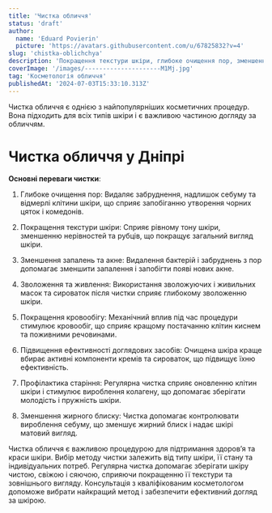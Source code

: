 ```yaml
---
title: 'Чистка обличчя'
status: 'draft'
author:
  name: 'Eduard Povierin'
  picture: 'https://avatars.githubusercontent.com/u/67825832?v=4'
slug: 'chistka-oblichchya'
description: 'Покращення текстури шкіри, глибоке очищення пор, зменшення запалень та акне, зволоження та живлення - доглянутий вигляд після очищення обличчя.'
coverImage: '/images/---------------------M1Mj.jpg'
tag: 'Косметологія обличчя'
publishedAt: '2024-07-03T15:33:10.313Z'
---
```


Чистка обличчя є однією з найпопулярніших косметичних процедур. Вона підходить для всіх типів шкіри і є важливою частиною догляду за обличчям.

# Чистка обличчя у Дніпрі

**Основні переваги чистки**:

1. Глибоке очищення пор: Видаляє забруднення, надлишок себуму та відмерлі клітини шкіри, що сприяє запобіганню утворення чорних цяток і комедонів.

2. Покращення текстури шкіри: Сприяє рівному тону шкіри, зменшенню нерівностей та рубців, що покращує загальний вигляд шкіри.

3. Зменшення запалень та акне: Видалення бактерій і забруднень з пор допомагає зменшити запалення і запобігти появі нових акне.

4. Зволоження та живлення: Використання зволожуючих і живильних масок та сироваток після чистки сприяє глибокому зволоженню шкіри.

5. Покращення кровообігу: Механічний вплив під час процедури стимулює кровообіг, що сприяє кращому постачанню клітин киснем та поживними речовинами.

6. Підвищення ефективності доглядових засобів: Очищена шкіра краще вбирає активні компоненти кремів та сироваток, що підвищує їхню ефективність.

7. Профілактика старіння: Регулярна чистка сприяє оновленню клітин шкіри і стимулює вироблення колагену, що допомагає зберігати молодість і пружність шкіри.

8. Зменшення жирного блиску: Чистка допомагає контролювати вироблення себуму, що зменшує жирний блиск і надає шкірі матовий вигляд.

Чистка обличчя є важливою процедурою для підтримання здоров’я та краси шкіри. Вибір методу чистки залежить від типу шкіри, її стану та індивідуальних потреб. Регулярна чистка допомагає зберігати шкіру чистою, свіжою і сяючою, сприяючи покращенню її текстури та зовнішнього вигляду. Консультація з кваліфікованим косметологом допоможе вибрати найкращий метод і забезпечити ефективний догляд за шкірою.